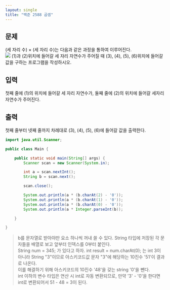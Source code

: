 ```yaml
---
layout: single
title: "백준 2588 곱셈"
---
```


## 문제

(세 자리 수) × (세 자리 수)는 다음과 같은 과정을 통하여 이루어진다.\
<img src="https://www.acmicpc.net/upload/images/f5NhGHVLM4Ix74DtJrwfC97KepPl27s%20(1).png">
(1)과 (2)위치에 들어갈 세 자리 자연수가 주어질 때 (3), (4), (5), (6)위치에 들어갈 값을 구하는 프로그램을 작성하시오.

## 입력

첫째 줄에 (1)의 위치에 들어갈 세 자리 자연수가, 둘째 줄에 (2)의 위치에 들어갈 세자리 자연수가 주어진다.

## 출력

첫째 줄부터 넷째 줄까지 차례대로 (3), (4), (5), (6)에 들어갈 값을 출력한다.

```java
import java.util.Scanner;

public class Main {

	public static void main(String[] args) {
		Scanner scan = new Scanner(System.in);

		int a = scan.nextInt();
		String b = scan.next();

		scan.close();

		System.out.println(a * (b.charAt(2) - '0'));
		System.out.println(a * (b.charAt(1) - '0'));
		System.out.println(a * (b.charAt(0) - '0'));
		System.out.println(a * Integer.parseInt(b));

	}

}
```

> b를 문자열로 받아야만 요소 하나씩 꺼내 쓸 수 있다. String 타입에 저장된 각 문자들을 배열로 보고 앞부터 인덱스를 0부터 붙인다.\
String num = 345; 가 있다고 하자. int result = num.charAt(0); 는 int 3이 아니라 String "3"이므로 아스키코드값 문자 "3"에 해당하는 10진수 '51'이 결과로 나온다.\
이를 해결하기 위해 아스키코드의 10진수 '48'을 갖는 string '0'을 뺀다.\
int 이하의 변수 타입은 연산 시 int로 자동 변환되므로, 만약 '3' - '0'을 한다면 int로 변환되어서 51 - 48 = 3이 된다.
